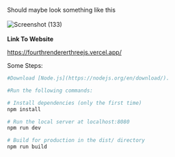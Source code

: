 Should maybe look something like this
<br></br>
![Screenshot (133)](https://user-images.githubusercontent.com/66035537/209368457-565704f5-c90a-42f5-8752-20ee5afe340d.png)
<br></br>
<b>Link To Website</b>

https://fourthrendererthreejs.vercel.app/

Some Steps:

``` bash
#Download [Node.js](https://nodejs.org/en/download/).

#Run the following commands:

# Install dependencies (only the first time)
npm install

# Run the local server at localhost:8080
npm run dev

# Build for production in the dist/ directory
npm run build
```


